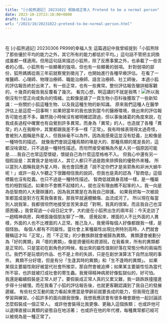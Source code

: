 ```yaml
---
title: "[小狐熊週記] 20231022 假裝成正常人 Pretend to be a normal person"
date: 2023-10-23T23:18:00+0800
draft: false
url: "/2023/10/20231022-pretend-to-be-normal-person.html"
---
```


 

在 [小狐熊週記] 20230306 PR99的幸福人生 這篇週記中我曾經提到「小狐熊除了那些優於平均的能力之外，其它所有的能力都低於平均。」這句話不管把主詞換成誰都一樣適用。但用這句話來描述小狐熊，除了反應事實之外，也承載了一些言者的心情。小狐熊有一些顯著的強項，但也有一些顯著的弱項。 針對弱項的部份，狐熊媽媽從兩三年前就察覺到徵兆了，也開始進行各種早療評估。 在看了一堆醫師、心理師、物理治療師、職能治療師、語言治療師、社工師後， 本週小狐的評估報告終於出來了。有一些正常，也有一些異常。整份評估報告蠻詳細客觀的，十幾頁的報告我反覆看了幾次。 看完心想，啊這講的不就是我嗎！![](https://fonts.gstatic.com/s/e/notoemoji/15.0/1f606/32.png)所以我倒沒有什麼正向或負向的情緒。比較像是讀了一頁生物小百科後獲取了一些新知識：一些關於小狐這種生物、以及我這種生物的新知識。 原來我們這種人在醫學評估上是這麼一回事啊！如果把當年的我也放到當今的醫療環境，做出來的評估報告可能也差不多。雖然我小時候沒有被明確認證過，但以事後諸葛的角度來說，在我成長過程中確實也有自覺到許多異常。而身為「異常」的人，也造就了各種「異常」的人在我眼中，其實都跟我差不多一樣「正常」。我有時候表現得太過奇怪，會被別人戲稱是外星人，但我絲毫不以為忤。因為我感覺這並沒有貶義，比較像是一種特性的描述。 就像我們會說這種鳥類的喙是大的、那種鳥類的尾是長的，這都沒啥褒貶，只不過是一種特性描述。而坦然接受被稱為外星人另一個原因可能是……我自己也常這麼懷疑，懷疑自己為什麼這麼格格不入。 但我心中還有另一個假設是：其實我才是地球人，其它人都只不過是跑來排擠我的優勢外來種。 所以當別人戲稱我是外星人時，我也會回應道「說不定你們才是吳郭魚和非洲大蝸牛呢！」或許一般人乍聽之下很難相信我的說詞，但我也是真的認為「智商低」這個標籤也沒有貶義。也只不過是一種特性描述。 智商低就跟身高矮一樣，是一種屬性的相對描述。如果你不會瞧不起矮的人，就也沒有理由瞧不起笨的人。我一向是為低智商的人大聲辯護的，因為我其實是在為我自己辯護。 如果我把每一次被說笨都當成是對方在罵我傷害我，那我早就遍體鱗傷、血流成河了。 所以現在每當別人說我笨，我都很坦然地接受並苦笑承認「對啊，我真的很笨。而且我自己也深感困擾。」我曾寫過一小段日記文字，大約是在小狐熊出生的兩年前：今天走訪了一趟精神病房，與裡面幾個朋友聊了一陣。
感覺起來，裡面的人不比外面的人異樣，外面的人也不比裡面的人正常。推己及人，我覺得每個人好像都跟我一樣，是個怪胎。
每個人都有不同屬性。當社會上某種屬性出現比例特別高時，人們就會聲稱這才叫「正常」，而「不正常」的少數族群就會被歸為異類。
異類還會被劃分為「好的異類」與「壞的異類」，像是資優班和資源班。在我看來，所有的異類都是正常的。只是當初在創角色的時候，骰出來的屬性值剛好落在常態分佈的兩端而已。我們不是玩壞的作品、也不是上帝的失誤，只是在創世演算法下自然出現的事件。
異類不分好壞，但是有分「生逢其時的異類」和「生不逢時的異類」。
如果某個主要屬性剛好被當代社會所推崇，那自然會被追捧；如果某主要屬性恰為當代所不容，也許就被打成社會的寄生蟲。我覺得精神病房好像監獄似的，好可怕。
我還是繼續假裝是正常人好了。要假裝成正常人真的又累又難，我一路跌跌撞撞進步得十分緩慢。而在我看了小狐的評估報告後，也就更客觀認識到了我自己的發展遲緩。 有些社交互動的能力看起來應當是學齡前就要長成的能力，但我現在還在學習與練習。小狐許多的面向跟我很像，我想我應該會有很多機會跟他一起討論該怎麼假裝成一個正常人。
或許他會裝得比我更像、更融入這個族類；
也或許他可以選擇直接以異類的姿態自在地活著；
也或許在他的年代裡，每種異常都已經可以被視為是一種正常了。
